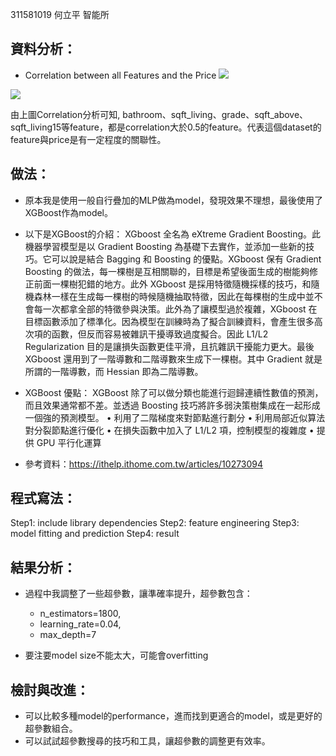 
311581019 何立平 智能所

## 資料分析：

* Correlation between all Features and the Price 
 ![](https://i.imgur.com/zfXU3jE.jpg)

 ![](https://i.imgur.com/C99GD0K.png)

由上圖Correlation分析可知, bathroom、sqft_living、grade、sqft_above、sqft_living15等feature，都是correlation大於0.5的feature。代表這個dataset的feature與price是有一定程度的關聯性。

## 做法：
* 原本我是使用一般自行疊加的MLP做為model，發現效果不理想，最後使用了XGBoost作為model。

* 以下是XGBoost的介紹：
XGboost 全名為 eXtreme Gradient Boosting。此機器學習模型是以 Gradient Boosting 為基礎下去實作，並添加一些新的技巧。它可以說是結合 Bagging 和 Boosting 的優點。XGboost 保有 Gradient Boosting 的做法，每一棵樹是互相關聯的，目標是希望後面生成的樹能夠修正前面一棵樹犯錯的地方。此外 XGboost 是採用特徵隨機採樣的技巧，和隨機森林一樣在生成每一棵樹的時候隨機抽取特徵，因此在每棵樹的生成中並不會每一次都拿全部的特徵參與決策。此外為了讓模型過於複雜，XGboost 在目標函數添加了標準化。因為模型在訓練時為了擬合訓練資料，會產生很多高次項的函數，但反而容易被雜訊干擾導致過度擬合。因此 L1/L2 Regularization 目的是讓損失函數更佳平滑，且抗雜訊干擾能力更大。最後 XGboost 還用到了一階導數和二階導數來生成下一棵樹。其中 Gradient 就是所謂的一階導數，而 Hessian 即為二階導數。

* XGBoost 優點：
XGBoost 除了可以做分類也能進行迴歸連續性數值的預測，而且效果通常都不差。並透過 Boosting 技巧將許多弱決策樹集成在一起形成一個強的預測模型。
•	利用了二階梯度來對節點進行劃分
•	利用局部近似算法對分裂節點進行優化
•	在損失函數中加入了 L1/L2 項，控制模型的複雜度
•	提供 GPU 平行化運算






* 參考資料：https://ithelp.ithome.com.tw/articles/10273094





## 程式寫法：

Step1: include library dependencies
Step2: feature engineering 
Step3: model fitting and prediction
Step4: result



## 結果分析：

* 過程中我調整了一些超參數，讓準確率提升，超參數包含：
    * n_estimators=1800,
    * learning_rate=0.04,
    * max_depth=7

* 要注要model size不能太大，可能會overfitting



## 檢討與改進：
* 可以比較多種model的performance，進而找到更適合的model，或是更好的超參數組合。
* 可以試試超參數搜尋的技巧和工具，讓超參數的調整更有效率。

